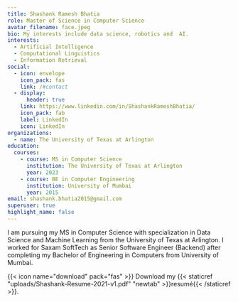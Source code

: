 ```yaml
---
title: Shashank Ramesh Bhatia
role: Master of Science in Computer Science
avatar_filename: face.jpeg
bio: My interests include data science, robotics and  AI.
interests:
  - Artificial Intelligence
  - Computational Linguistics
  - Information Retrieval
social:
  - icon: envelope
    icon_pack: fas
    link: /#contact
  - display:
      header: true
    link: https://www.linkedin.com/in/ShashankRameshBhatia/
    icon_pack: fab
    label: LinkedIn
    icon: LinkedIn
organizations:
  - name: The University of Texas at Arlington
education:
  courses:
    - course: MS in Computer Science
      institution: The University of Texas at Arlington
      year: 2023
    - course: BE in Computer Engineering
      institution: University of Mumbai
      year: 2015
email: shashank.bhatia2015@gmail.com
superuser: true
highlight_name: false
---
```

I am pursuing my MS in Computer Science with specialization in Data Science and Machine Learning from the University of Texas at Arlington. I worked for Saxam SoftTech as Senior Software Engineer (Backend) after completing my Bachelor of Engineering in Computers from University of Mumbai. 

{{< icon name="download" pack="fas" >}} Download my {{< staticref "uploads/Shashank-Resume-2021-v1.pdf" "newtab" >}}resumé{{< /staticref >}}.